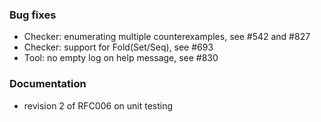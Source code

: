 <!-- NOTE:
     Release notes for unreleased changes go here, following this format:

        ### Features

         * Change description, see #123

        ### Bug fixes

         * Some bug fix, see #124

     DO NOT LEAVE A BLANK LINE BELOW THIS PREAMBLE -->
### Bug fixes

* Checker: enumerating multiple counterexamples, see #542 and #827
* Checker: support for Fold(Set/Seq), see #693
* Tool: no empty log on help message, see #830

### Documentation

* revision 2 of RFC006 on unit testing
